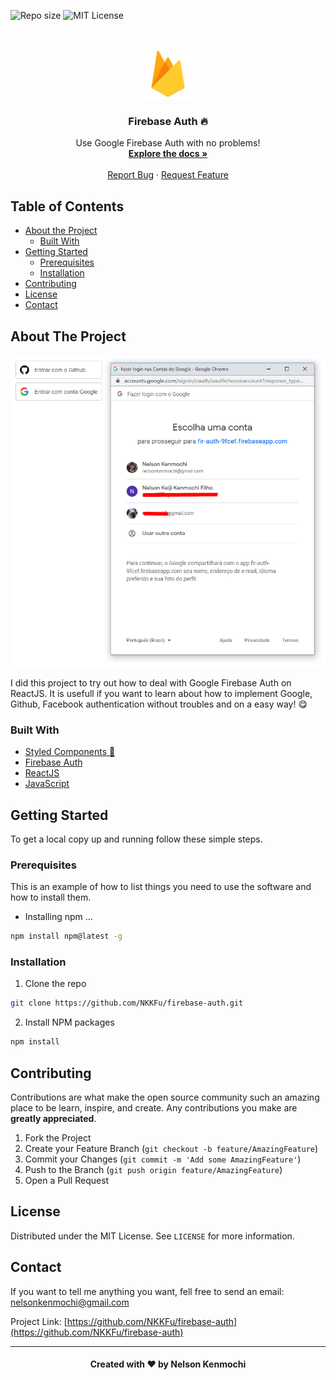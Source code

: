 ![Repo size][repo-size]
![MIT License][license]

<!-- PROJECT LOGO -->
<br />
<p align="center">
  <a href="https://github.com/NKKFu">
    <img src="/.github/firebase-logo.png" alt="Logo" width="80" height="80">
  </a>

  <h3 align="center">Firebase Auth 🔥</h3>

  <p align="center">
    Use Google Firebase Auth with no problems!
    <br />
    <a href="https://github.com/NKKFu/firebase-auth"><strong>Explore the docs »</strong></a>
    <br />
    <br />
    <a href="https://github.com/NKKFu/firebase-auth/issues">Report Bug</a>
    ·
    <a href="https://github.com/NKKFu/firebase-auth/issues">Request Feature</a>
  </p>
</p>



<!-- TABLE OF CONTENTS -->
## Table of Contents

* [About the Project](#about-the-project)
  * [Built With](#built-with)
* [Getting Started](#getting-started)
  * [Prerequisites](#prerequisites)
  * [Installation](#installation)
* [Contributing](#contributing)
* [License](#license)
* [Contact](#contact)



<!-- ABOUT THE PROJECT -->
## About The Project

![Product Name Screen Shot](/.github/printscreen.png)

I did this project to try out how to deal with Google Firebase Auth on ReactJS. It is usefull if you want to learn about how to implement Google, Github, Facebook authentication without troubles and on a easy way! 😋


### Built With

* [Styled Components 💅](https://styled-components.com/)
* [Firebase Auth](https://firebase.google.com/docs/auth)
* [ReactJS](https://pt-br.reactjs.org/)
* [JavaScript](https://developer.mozilla.org/pt-BR/docs/Aprender/JavaScript)


<!-- GETTING STARTED -->
## Getting Started

To get a local copy up and running follow these simple steps.

### Prerequisites

This is an example of how to list things you need to use the software and how to install them.
* Installing npm ...
```sh
npm install npm@latest -g
```

### Installation
 
1. Clone the repo
```sh
git clone https://github.com/NKKFu/firebase-auth.git
```
2. Install NPM packages
```sh
npm install
```

<!-- CONTRIBUTING -->
## Contributing

Contributions are what make the open source community such an amazing place to be learn, inspire, and create. Any contributions you make are **greatly appreciated**.

1. Fork the Project
2. Create your Feature Branch (`git checkout -b feature/AmazingFeature`)
3. Commit your Changes (`git commit -m 'Add some AmazingFeature'`)
4. Push to the Branch (`git push origin feature/AmazingFeature`)
5. Open a Pull Request



<!-- LICENSE -->
## License

Distributed under the MIT License. See `LICENSE` for more information.



<!-- CONTACT -->
## Contact

If you want to tell me anything you want, fell free to send an email: nelsonkenmochi@gmail.com

Project Link: [https://github.com/NKKFu/firebase-auth](https://github.com/NKKFu/firebase-auth)

---

<h4 align="center">
    Created with ❤️ by <b>Nelson Kenmochi</b>
</h4>


<!-- MARKDOWN LINKS & IMAGES -->

[repo-size]: https://img.shields.io/github/repo-size/NKKFu/firebase-auth?style=flat-square
[license]: https://img.shields.io/github/license/NKKFu/firebase-auth?style=flat-square 
